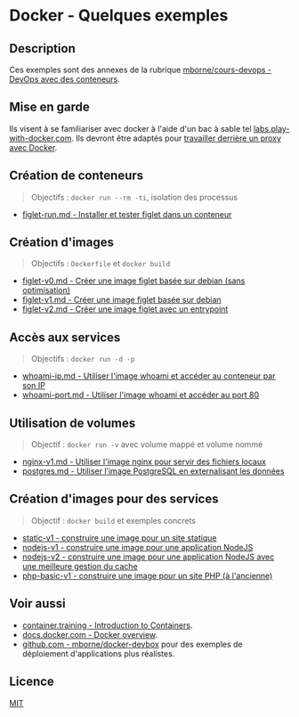 # Docker - Quelques exemples

## Description

Ces exemples sont des annexes de la rubrique [mborne/cours-devops - DevOps avec des conteneurs](https://mborne.github.io/cours-devops/annexes/proxy-sortant/).

## Mise en garde

Ils visent à se familiariser avec docker à l'aide d'un bac à sable tel [labs.play-with-docker.com](https://labs.play-with-docker.com/). Ils devront être adaptés pour [travailler derrière un proxy avec Docker](https://mborne.github.io/cours-devops/annexe/proxy-sortant/proxy-docker.html).

## Création de conteneurs

> Objectifs : `docker run --rm -ti`, isolation des processus

* [figlet-run.md - Installer et tester figlet dans un conteneur](figlet-run.md)

## Création d'images

> Objectifs : `Dockerfile` et `docker build`

* [figlet-v0.md - Créer une image figlet basée sur debian (sans optimisation)](figlet-v0.md)
* [figlet-v1.md - Créer une image figlet basée sur debian](figlet-v1.md)
* [figlet-v2.md - Créer une image figlet avec un entrypoint](figlet-v2.md)

## Accès aux services

> Objectifs : `docker run -d -p`

* [whoami-ip.md - Utiliser l'image whoami et accéder au conteneur par son IP](whoami-ip.md)
* [whoami-port.md - Utiliser l'image whoami et accéder au port 80](whoami-port.md)

## Utilisation de volumes

> Objectif : `docker run -v` avec volume mappé et volume nommé

* [nginx-v1.md - Utiliser l'image nginx pour servir des fichiers locaux](nginx-v1.md)
* [postgres.md - Utiliser l'image PostgreSQL en externalisant les données](postgres.md)

## Création d'images pour des services

> Objectif : `docker build` et exemples concrets

* [static-v1 - construire une image pour un site statique](static-v1.md)
* [nodejs-v1 - construire une image pour une application NodeJS](nodejs-v1.md)
* [nodejs-v2 - construire une image pour une application NodeJS avec une meilleure gestion du cache](nodejs-v2.md)
* [php-basic-v1 - construire une image pour un site PHP (à l'ancienne)](php-basic-v1.md)

## Voir aussi

* [container.training - Introduction to Containers](https://container.training/intro-selfpaced.yml.html#1).
* [docs.docker.com - Docker overview](https://docs.docker.com/get-started/overview/).
* [github.com - mborne/docker-devbox](https://github.com/mborne/docker-devbox#readme) pour des exemples de déploiement d'applications plus réalistes.

## Licence

[MIT](LICENSE)

